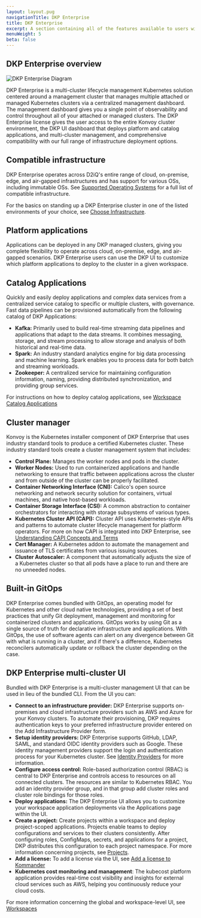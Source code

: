 ```yaml
---
layout: layout.pug
navigationTitle: DKP Enterprise
title: DKP Enterprise
excerpt: A section containing all of the features available to users with a DKP Enterprise license.
menuWeight: 5
beta: false
---
```


## DKP Enterprise overview

![DKP Enterprise Diagram](/dkp/kommander/2.2/img/dkpenterprisediagramv2.png)

DKP Enterprise is a multi-cluster lifecycle management Kubernetes solution centered around a management cluster that manages multiple attached or managed Kubernetes clusters via a centralized management dashboard. The management dashboard gives you a single point of observability and control throughout all of your attached or managed clusters. The DKP Enterprise license gives the user access to the entire Konvoy cluster environment, the DKP UI dashboard that deploys platform and catalog applications, and multi-cluster management, and comprehensive compatibility with our full range of infrastructure deployment options.

## Compatible infrastructure

DKP Enterprise operates across D2iQ's entire range of cloud, on-premise, edge, and air-gapped infrastructures and has support for various OSs, including immutable OSs. See [Supported Operating Systems][supported] for a full list of compatible infrastructure.

For the basics on standing up a DKP Enterprise cluster in one of the listed environments of your choice, see [Choose Infrastructure][choose-infrastructure].  

## Platform applications

Applications can be deployed in any DKP managed clusters, giving you complete flexibility to operate across cloud, on-premise, edge, and air-gapped scenarios. DKP Enterprise users can use the DKP UI to customize which platform applications to deploy to the cluster in a given workspace.

## Catalog Applications

Quickly and easily deploy applications and complex data services from a centralized service catalog to specific or multiple clusters, with governance. Fast data pipelines can be provisioned automatically from the following catalog of DKP Applications:

- **Kafka:** Primarily used to build real-time streaming data pipelines and applications that adapt to the data streams. It combines messaging, storage, and stream processing to allow storage and analysis of both historical and real-time data.
- **Spark:** An industry standard analytics engine for big data processing and machine learning. Spark enables you to process data for both batch and streaming workloads.
- **Zookeeper:** A centralized service for maintaining configuration information, naming, providing distributed synchronization, and providing group services.

 For instructions on how to deploy catalog applications, see [Workspace Catalog Applications][workspacecatapps]

## Cluster manager

Konvoy is the Kubernetes installer component of DKP Enterprise that uses industry standard tools to produce a certified Kubernetes cluster. These industry standard tools create a cluster management system that includes:

- **Control Plane:** Manages the worker nodes and pods in the cluster.
- **Worker Nodes:** Used to run containerized applications and handle networking to ensure that traffic between applications across the cluster and from outside of the cluster can be properly facilitated.
- **Container Networking Interface (CNI):** Calico's open source networking and network security solution for containers, virtual machines, and native host-based workloads.
- **Container Storage Interface (CSI):** A common abstraction to container orchestrators for interacting with storage subsystems of various types.
- **Kubernetes Cluster API (CAPI):** Cluster API uses Kubernetes-style APIs and patterns to automate cluster lifecycle management for platform operators. For more on how CAPI is integrated into DKP Enterprise, see [Understanding CAPI Concepts and Terms][capi-concepts-and-terms]
- **Cert Manager:** A Kubernetes addon to automate the management and issuance of TLS certificates from various issuing sources.
- **Cluster Autoscaler:** A component that automatically adjusts the size of a Kubernetes cluster so that all pods have a place to run and there are no unneeded nodes.

## Built-in GitOps

DKP Enterprise comes bundled with GitOps, an operating model for Kubernetes and other cloud native technologies, providing a set of best practices that unify Git deployment, management and monitoring for containerized clusters and applications. GitOps works by using Git as a single source of truth for declarative infrastructure and applications. With GitOps, the use of software agents can alert on any divergence between Git with what is running in a cluster, and if there's a difference, Kubernetes reconcilers automatically update or rollback the cluster depending on the case.

## DKP Enterprise multi-cluster UI

Bundled with DKP Enterprise is a multi-cluster management UI that can be used in lieu of the bundled CLI. From the UI you can:

- **Connect to an infrastructure provider:** DKP Enterprise supports on-premises and cloud infrastructure providers such as AWS and Azure for your Konvoy clusters. To automate their provisioning, DKP requires authentication keys to your preferred infrastructure provider entered on the Add Infrastructure Provider form.
- **Setup identity providers:** DKP Enterprise supports GitHub, LDAP, SAML, and standard OIDC identity providers such as Google. These identity management providers support the login and authentication process for your Kubernetes cluster. See [Identity Providers][identityprov] for more information.
- **Configure access control:** Role-based authorization control (RBAC) is central to DKP Enterprise and controls access to resources on all connected clusters. The resources are similar to Kubernetes RBAC. You add an identity provider group, and in that group add cluster roles and cluster role bindings for those roles.
- **Deploy applications:** The DKP Enterprise UI allows you to customize your workspace application deployments via the Applications page within the UI.
- **Create a project:** Create projects within a workspace and deploy project-scoped applications. Projects enable teams to deploy configurations and services to their clusters consistently. After configuring roles, ConfigMaps, secrets, and applications for a project, DKP distributes this configuration to each project namespace. For more information concerning projects, see [Projects][projects].
- **Add a license:** To add a license via the UI, see [Add a license to Kommander][addlicense]
- **Kubernetes cost monitoring and management**: The kubecost platform application provides real-time cost visibility and insights for external cloud services such as AWS, helping you continuously reduce your cloud costs.

For more information concerning the global and workspace-level UI, see [Workspaces][workspaces]

[addlicense]: ../add/
[capi-concepts-and-terms]: /dkp/konvoy/2.1/major-version-upgrade/capi-concepts-and-terms/
[choose-infrastructure]: /dkp/konvoy/2.2/choose-infrastructure/
[dkpenterprise]: ../enterprise/
[identityprov]: ../../operations/identity-providers/
[projects]: ../../projects/
[supported]: /dkp/konvoy/2.2/supported-operating-systems/
[workspacecatapps]: ../../workspaces/applications/catalog-applications/
[workspaceplatform]: ../../workspaces/applications/platform-applications/
[workspaces]: ../../workspaces/
